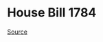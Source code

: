 # House Bill 1784

[Source](http://lawfilesext.leg.wa.gov/biennium/2021-22/Pdf/Bills/House%20Bills/1784.pdf)